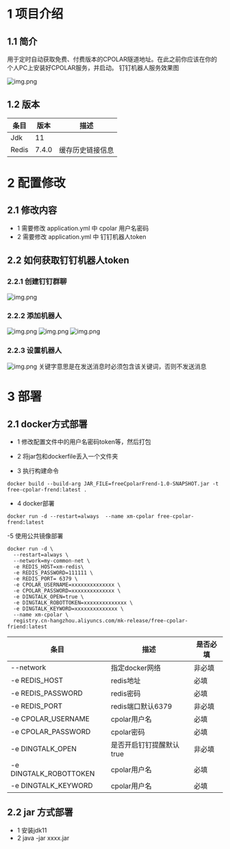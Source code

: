 # 1 项目介绍
## 1.1 简介
用于定时自动获取免费、付费版本的CPOLAR隧道地址。在此之前你应该在你的个人PC上安装好CPOLAR服务，并启动。
钉钉机器人服务效果图

![img.png](image/00效果图.png)

## 1.2 版本
| 条目    | 版本 | 描述       |
|-------|----|----------|
| Jdk   | 11 |          |
| Redis | 7.4.0 | 缓存历史链接信息 |

# 2 配置修改
## 2.1 修改内容
- 1 需要修改 application.yml 中 cpolar 用户名密码
- 2 需要修改 application.yml 中 钉钉机器人token
## 2.2 如何获取钉钉机器人token
### 2.2.1 创建钉钉群聊
![img.png](image/01创建群.png)
### 2.2.2 添加机器人
![img.png](image/02群设置.png)
![img.png](image/03添加机器人.png)
![img.png](image/04选择机器人.png)
### 2.2.3 设置机器人
![img.png](image/05设置机器人.png)
关键字意思是在发送消息时必须包含该关键词，否则不发送消息
# 3 部署
## 2.1 docker方式部署
- 1 修改配置文件中的用户名密码token等，然后打包

- 2 将jar包和dockerfile丢入一个文件夹

- 3 执行构建命令
```shell
docker build --build-arg JAR_FILE=freeCpolarFrend-1.0-SNAPSHOT.jar -t free-cpolar-frend:latest .
```

- 4 docker部署
```shell
docker run -d --restart=always  --name xm-cpolar free-cpolar-frend:latest
```
-5 使用公共镜像部署
```shell
docker run -d \
  --restart=always \
  --network=my-common-net \
  -e REDIS_HOST=xm-redis\
  -e REDIS_PASSWORD=111111 \
  -e REDIS_PORT= 6379 \
  -e CPOLAR_USERNAME=xxxxxxxxxxxxxx \
  -e CPOLAR_PASSWORD=xxxxxxxxxxxxxx \
  -e DINGTALK_OPEN=true \
  -e DINGTALK_ROBOTTOKEN=xxxxxxxxxxxxxx \
  -e DINGTALK_KEYWORD=xxxxxxxxxxxxxx \
  --name xm-cpolar \
  registry.cn-hangzhou.aliyuncs.com/mk-release/free-cpolar-friend:latest
```
| 条目    | 描述                | 是否必填 |
|-------|-------------------|------|
| --network   | 指定docker网络     | 非必填  |
|-e REDIS_HOST| redis地址         | 必填   |
|-e REDIS_PASSWORD| redis密码      | 必填     |
|-e REDIS_PORT| redis端口默认6379     | 非必填  |
|-e CPOLAR_USERNAME| cpolar用户名     |必填 |
|-e CPOLAR_PASSWORD| cpolar密码   |必填    |
|-e DINGTALK_OPEN| 是否开启钉钉提醒默认true|非必填 |
|-e DINGTALK_ROBOTTOKEN| cpolar用户名  |必填 |
|-e DINGTALK_KEYWORD| cpolar用户名    |必填 |

## 2.2 jar 方式部署
- 1  安装jdk11
- 2  java -jar xxxx.jar